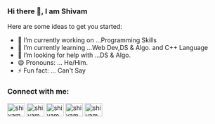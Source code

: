 ### Hi there 👋, I am Shivam
Here are some ideas to get you started:

- 🔭 I’m currently working on ...Programming Skills
- 🌱 I’m currently learning ...Web Dev,DS & Algo. and C++ Language
- 🤔 I’m looking for help with ...DS & Algo.
- 😄 Pronouns: ... He/Him.
- ⚡ Fun fact: ... Can't Say
<h3 align="left">Connect with me:</h3>
<p align="left">
<a href="www.linkedin.com/in/shivam-gupta-3628641bb" target="blank"><img align="center" src="https://cdn.jsdelivr.net/npm/simple-icons@3.0.1/icons/linkedin.svg" alt="shivamgupta" height="30" width="40" /></a>
<a href="https://www.hackerrank.com/shivamg_05" target="blank"><img align="center" src="https://cdn.jsdelivr.net/npm/simple-icons@3.0.1/icons/hackerrank.svg" alt="shivamg_05" height="30" width="40" /></a>
<a href="https://www.codechef.com/users/shivamg_05" target="blank"><img align="center" src="https://cdn.jsdelivr.net/npm/simple-icons@3.0.1/icons/codechef.svg" alt="shivamg_05" height="30" width="40" /></a>
<a href="https://www.instagram.com/_shivam_05._/" target="blank"><img align="center" src="https://cdn.jsdelivr.net/npm/simple-icons@3.0.1/icons/instagram.svg" alt="shivamg_05" height="30" width="40" /></a>  
<a href="https://www.facebook.com/profile.php?id=100032332052822" target="blank"><img align="center" src="https://cdn.jsdelivr.net/npm/simple-icons@3.0.1/icons/facebook.svg" alt="shivamg_05" height="30" width="40" /></a>  
